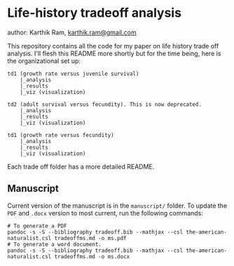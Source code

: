 # Life-history tradeoff analysis

author: Karthik Ram, [karthik.ram@gmail.com](mailto:karthik.ram@gmail.com)

This repository contains all the code for my paper on life history trade off analysis. I'll flesh this README more shortly but for the time being, here is the organizational set up:

```
td1 (growth rate versus juvenile survival)
	|_analysis
	|_results
	|_viz (visualization)

td2 (adult survival versus fecundity). This is now deprecated.
	|_analysis
	|_results
	|_viz (visualization)

td1 (growth rate versus fecundity)
	|_analysis
	|_results
	|_viz (visualization)
```
Each trade off folder has a more detailed README.

## Manuscript

Current version of the manuscript is in the `manuscript/` folder. To update the `PDF` and `.docx` version to most current, run the following commands:

```
# To generate a PDF
pandoc -s -S --bibliography tradeoff.bib --mathjax --csl the-american-naturalist.csl tradeoffms.md -o ms.pdf
# To generate a word document.
pandoc -s -S --bibliography tradeoff.bib --mathjax --csl the-american-naturalist.csl tradeoffms.md -o ms.docx

```

